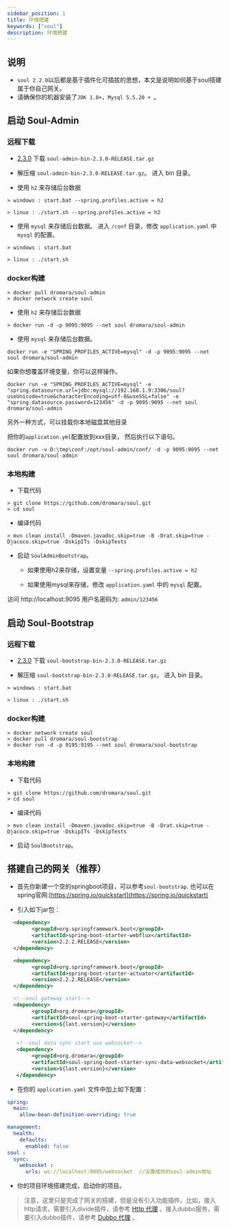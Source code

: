 ```yaml
---
sidebar_position: 1
title: 环境搭建
keywords: ["soul"]
description: 环境搭建
---
```


## 说明

* `soul 2.2.0`以后都是基于插件化可插拔的思想，本文是说明如何基于soul搭建属于你自己网关。
* 请确保你的机器安装了`JDK 1.8+`，`Mysql 5.5.20 + `。

## 启动 Soul-Admin

### 远程下载

* [2.3.0](https://github.com/dromara/soul/releases/tag/2.3.0) 下载 `soul-admin-bin-2.3.0-RELEASE.tar.gz`

* 解压缩 `soul-admin-bin-2.3.0-RELEASE.tar.gz`。 进入 bin 目录。

* 使用 `h2` 来存储后台数据

```
> windows : start.bat --spring.profiles.active = h2

> linux : ./start.sh --spring.profiles.active = h2
```

* 使用 `mysql` 来存储后台数据。 进入 `/conf` 目录，修改 `application.yaml` 中`mysql` 的配置。

```
> windows : start.bat 

> linux : ./start.sh 
```

### docker构建

```
> docker pull dromara/soul-admin
> docker network create soul
```

* 使用 `h2` 来存储后台数据
```
> docker run -d -p 9095:9095 --net soul dromara/soul-admin
```

* 使用 `mysql` 来存储后台数据。

```
docker run -e "SPRING_PROFILES_ACTIVE=mysql" -d -p 9095:9095 --net soul dromara/soul-admin
```

如果你想覆盖环境变量，你可以这样操作。

```
docker run -e "SPRING_PROFILES_ACTIVE=mysql" -e "spring.datasource.url=jdbc:mysql://192.168.1.9:3306/soul?useUnicode=true&characterEncoding=utf-8&useSSL=false" -e "spring.datasource.password=123456" -d -p 9095:9095 --net soul dromara/soul-admin
```

另外一种方式，可以挂载你本地磁盘其他目录

把你的`application.yml`配置放到xxx目录， 然后执行以下语句。

```
docker run -v D:\tmp\conf:/opt/soul-admin/conf/ -d -p 9095:9095 --net soul dromara/soul-admin
```

### 本地构建

* 下载代码
```
> git clone https://github.com/dromara/soul.git
> cd soul
```

* 编译代码
```
> mvn clean install -Dmaven.javadoc.skip=true -B -Drat.skip=true -Djacoco.skip=true -DskipITs -DskipTests
```

* 启动 `SoulAdminBootstrap`。 

   * 如果使用h2来存储，设置变量 `--spring.profiles.active = h2`
   
   * 如果使用mysql来存储，修改 `application.yaml` 中的 `mysql` 配置。
   

访问 http://localhost:9095   用户名密码为: `admin/123456`


## 启动 Soul-Bootstrap

### 远程下载

* [2.3.0](https://github.com/dromara/soul/releases/tag/2.3.0) 下载 `soul-bootstrap-bin-2.3.0-RELEASE.tar.gz`

* 解压缩 `soul-bootstrap-bin-2.3.0-RELEASE.tar.gz`。 进入 bin 目录。

```
> windows : start.bat 

> linux : ./start.sh 
```

### docker构建

```
> docker network create soul
> docker pull dromara/soul-bootstrap
> docker run -d -p 9195:9195 --net soul dromara/soul-bootstrap
```

### 本地构建

* 下载代码
```
> git clone https://github.com/dromara/soul.git
> cd soul
```

* 编译代码
```
> mvn clean install -Dmaven.javadoc.skip=true -B -Drat.skip=true -Djacoco.skip=true -DskipITs -DskipTests
```

* 启动 `SoulBootstrap`。 

## 搭建自己的网关（推荐）

* 首先你新建一个空的springboot项目，可以参考`soul-bootstrap`. 也可以在spring官网:[https://spring.io/quickstart](https://spring.io/quickstart)

* 引入如下jar包：

```xml
  <dependency>
        <groupId>org.springframework.boot</groupId>
        <artifactId>spring-boot-starter-webflux</artifactId>
        <version>2.2.2.RELEASE</version>
  </dependency>

  <dependency>
        <groupId>org.springframework.boot</groupId>
        <artifactId>spring-boot-starter-actuator</artifactId>
        <version>2.2.2.RELEASE</version>
  </dependency>

  <!--soul gateway start-->
  <dependency>
        <groupId>org.dromara</groupId>
        <artifactId>soul-spring-boot-starter-gateway</artifactId>
        <version>${last.version}</version>
  </dependency>
  
   <!--soul data sync start use websocket-->
   <dependency>
        <groupId>org.dromara</groupId>
        <artifactId>soul-spring-boot-starter-sync-data-websocket</artifactId>
        <version>${last.version}</version>
   </dependency>
```
* 在你的 `application.yaml` 文件中加上如下配置：

```yaml
spring:
  main:
    allow-bean-definition-overriding: true

management:
  health:
    defaults:
      enabled: false
soul :
  sync:
    websocket :
      urls: ws://localhost:9095/websocket  //设置成你的soul-admin地址
```
* 你的项目环境搭建完成，启动你的项目。

> 注意，这里只是完成了网关的搭建，但是没有引入功能插件。比如，接入http请求，需要引入divide插件，请参考 [Http 代理](./http-proxy/) 。接入dubbo服务，需要引入dubbo插件，请参考 [Dubbo 代理](./dubbo-proxy/) 。








